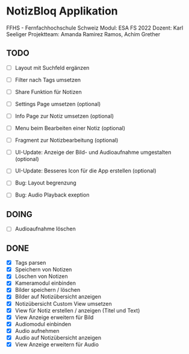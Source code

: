 # NotizBloq Applikation
FFHS - Fernfachhochschule Schweiz 
Modul: ESA FS 2022 
Dozent: Karl Seeliger 
Projektteam: Amanda Ramirez Ramos, Achim Grether


## TODO
- [ ] Layout mit Suchfeld ergänzen
- [ ] Filter nach Tags umsetzen
- [ ] Share Funktion für Notizen
- [ ] Settings Page umsetzen (optional)
- [ ] Info Page zur Notiz umsetzen (optional)
- [ ] Menu beim Bearbeiten einer Notiz (optional)
- [ ] Fragment zur Notizbearbeitung (optional)
- [ ] UI-Update: Anzeige der Bild- und Audioaufnahme umgestalten (optional)
- [ ] UI-Update: Besseres Icon für die App erstellen (optional)
- [ ] Bug: Layout begrenzung
- [ ] Bug: Audio Playback exeption


## DOING
- [ ] Audioaufnahme löschen


## DONE
- [x] Tags parsen
- [x] Speichern von Notizen
- [x] Löschen von Notizen
- [x] Kameramodul einbinden
- [x] Bilder speichern / löschen
- [x] Bilder auf Notizübersicht anzeigen
- [x] Notizübersicht Custom View umsetzen
- [x] View für Notiz erstellen / anzeigen (Titel und Text)
- [x] View Anzeige erweitern für Bild
- [x] Audiomodul einbinden
- [x] Audio aufnehmen
- [x] Audio auf Notizübersicht anzeigen
- [x] View Anzeige erweitern für Audio
